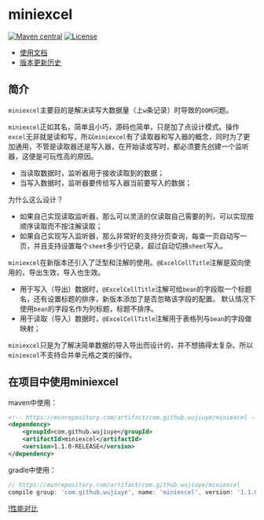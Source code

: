 # miniexcel

[![Maven central](https://maven-badges.herokuapp.com/maven-central/com.github.wujiuye/miniexcel/badge.svg)](https://maven-badges.herokuapp.com/maven-central/com.github.wujiuye/miniexcel)
[![License](http://img.shields.io/:license-apache-brightgreen.svg)](http://www.apache.org/licenses/LICENSE-2.0.html)

* [使用文档](https://github.com/wujiuye/miniexcel/wiki)
* [版本更新历史](https://github.com/wujiuye/miniexcel/blob/master/VERSION.MD)

## 简介
`miniexcel`主要目的是解决读写大数据量（上`w`条记录）时导致的`OOM`问题。

`miniexcel`正如其名，简单且小巧，源码也简单，只是加了点设计模式。操作`excel`无非就是读和写，所以`miniexcel`有了读取器和写入器的概念，同时为了更加通用，不管是读取器还是写入器，在开始读或写时，都必须要先创建一个监听器，这便是可玩性高的原因。

* 当读取数据时，监听器用于接收读取到的数据；
* 当写入数据时，监听器要传给写入器当前要写入的数据；

为什么这么设计？
* 如果自己实现读取监听器，那么可以灵活的仅读取自己需要的列，可以实现按顺序读取而不按注解读取；
* 如果自己实现写入监听器，那么非常好的支持分页查询，每查一页自动写一页，并且支持设置每个`sheet`多少行记录，超过自动切换`sheet`写入。

`miniexcel`在新版本还引入了泛型和注解的使用。`@ExcelCellTitle`注解是双向使用的，导出生效，导入也生效。
* 用于写入（导出）数据时，`@ExcelCellTitle`注解可给`bean`的字段取一个标题名，还有设置标题的排序，新版本添加了是否忽略该字段的配置。
默认情况下使用`bean`的字段名作为列标题，标题不排序。
* 用于读取（导入）数据时，`@ExcelCellTitle`注解用于表格列与`bean`的字段做映射；

`miniexcel`只是为了解决简单数据的导入导出而设计的，并不想搞得太复杂。所以`miniexcel`不支持合并单元格之类的操作。

## 在项目中使用miniexcel

maven中使用：
```xml
<!-- https://mvnrepository.com/artifact/com.github.wujiuye/miniexcel -->
<dependency>
    <groupId>com.github.wujiuye</groupId>
    <artifactId>miniexcel</artifactId>
    <version>1.1.0-RELEASE</version>
</dependency>
```

gradle中使用：
```groovy
// https://mvnrepository.com/artifact/com.github.wujiuye/miniexcel
compile group: 'com.github.wujiuye', name: 'miniexcel', version: '1.1.0-RELEASE'
```

[!性能对比](./性能对比.png)

